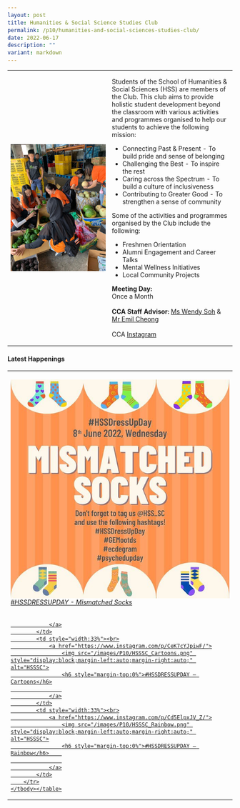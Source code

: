 ```yaml
---
layout: post
title: Humanities & Social Science Studies Club
permalink: /p10/humanities-and-social-sciences-studies-club/
date: 2022-06-17
description: ""
variant: markdown
---
```

<div>
    <table>
        <tbody><tr>
            <td style="width:45%"><img src="/images/CCA_hsssc.jpg" style="display:block;margin-left:auto;margin-right:auto;" alt="Humanities &amp; Social Science Studies Club"></td>
            <td>
                <p>
                    Students of the School of Humanities &amp; Social Sciences (HSS) are members of the Club. This club aims to provide holistic student development beyond the classroom with various activities and programmes organised to help our students to achieve the following mission:<br>
							</p>
							<ul>
                    <li>Connecting Past &amp; Present - To build pride and sense of belonging</li>
                    <li>Challenging the Best - To inspire the rest</li>
                    <li>Caring across the Spectrum - To build a culture of inclusiveness</li>
                    <li>Contributing to Greater Good - To strengthen a sense of community</li>
								</ul>
							<p>
                    Some of the activities and programmes organised by the Club include the following:</p>
                    <ul>
                        <li>Freshmen Orientation</li>
                    <li>Alumni Engagement and Career Talks</li>
											<li>Mental Wellness Initiatives</li>
											<li>Local Community Projects</li>
                    </ul>
                <p>
                    <b>Meeting Day:</b> 
									<br>Once a Month<br>
                    <br>
                    <b>CCA Staff Advisor:</b> <a href="mailto:Wendy_Soh@tp.edu.sg">Ms Wendy Soh</a> &amp; <a href="mailto:Emil_Cheong@tp.edu.sg">Mr Emil Cheong</a><br>
                    <br>
                    CCA <a href="https://www.instagram.com/hss_sc">Instagram</a>
                </p>
            </td>
        </tr>
    </tbody></table>
</div>

#### Latest Happenings

<div>
    <table>
        <tbody><tr>
            <td style="width:33%"><br>
                <a href="https://www.instagram.com/p/Cec1z2npEak/">
                    <img src="/images/P10/HSSSC_Mismatched Socks.png" style="display:block;margin-left:auto;margin-right:auto;" alt="HSSSC">
                    <h6 style="margin-top:0%">#HSSDRESSUPDAY - Mismatched Socks</h6>
                    
                </a>
            </td>
            <td style="width:33%"><br>
                <a href="https://www.instagram.com/p/CeK7cYJpiwF/">
                    <img src="/images/P10/HSSSC_Cartoons.png" style="display:block;margin-left:auto;margin-right:auto;" alt="HSSSC">
                    <h6 style="margin-top:0%">#HSSDRESSUPDAY – Cartoons</h6>
                    
                </a>
            </td>
            <td style="width:33%"><br>
                <a href="https://www.instagram.com/p/Cd5ElpxJV_Z/">
                    <img src="/images/P10/HSSSC_Rainbow.png" style="display:block;margin-left:auto;margin-right:auto;" alt="HSSSC">
                    <h6 style="margin-top:0%">#HSSDRESSUPDAY – Rainbow</h6>    
                    
                </a>
            </td>
        </tr>
    </tbody></table>
</div>